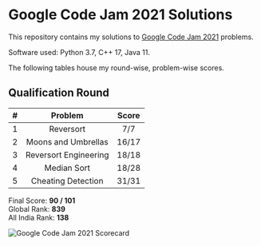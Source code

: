 # Google Code Jam 2021 Solutions

This repository contains my solutions to [Google Code Jam 2021](https://codingcompetitions.withgoogle.com/codejam/archive/2021) problems.

Software used: Python 3.7, C++ 17, Java 11.

The following tables house my round-wise, problem-wise scores.

## Qualification Round

| **#** | **Problem**            | **Score** |
|:-----:|:----------------------:|:---------:|
| 1     | Reversort              | 7/7       |
| 2     | Moons and Umbrellas    | 16/17     |
| 3     | Reversort Engineering  | 18/18     |
| 4     | Median Sort            | 18/28     |
| 5     | Cheating Detection     | 31/31     |

Final Score: **90 / 101** <br>
Global Rank: **839** <br> 
All India Rank: **138** <br>

![Google Code Jam 2021 Scorecard](https://user-images.githubusercontent.com/67471222/189503771-697c1430-c63a-4384-9d25-ee3be070f5e2.jpg)
